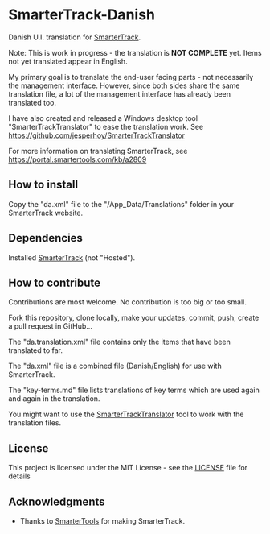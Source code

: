 # SmarterTrack-Danish

Danish U.I. translation for  [SmarterTrack](https://www.smartertools.com/smartertrack).

Note: This is work in progress - the translation is **NOT COMPLETE** yet. Items not yet translated appear in English.

My primary goal is to translate the end-user facing parts - not necessarily the management interface. However, since both sides share the same translation file, a lot of the management interface has already been translated too.

I have also created and released a Windows desktop tool "SmarterTrackTranslator" to ease the translation work. See https://github.com/jesperhoy/SmarterTrackTranslator

For more information on translating SmarterTrack, see <https://portal.smartertools.com/kb/a2809>

## How to install

Copy the "da.xml" file to the "/App_Data/Translations" folder in your SmarterTrack website.

## Dependencies 

Installed [SmarterTrack](https://www.smartertools.com/smartertrack) (not "Hosted").

## How to contribute

Contributions are most welcome. No contribution is too big or too small.

Fork this repository, clone locally, make your updates, commit, push, create a pull request in GitHub...

The "da.translation.xml" file contains only the items that have been translated to far.

The "da.xml" file is a combined file (Danish/English) for use with SmarterTrack.

The "key-terms.md" file lists translations of key terms which are used again and again in the translation.

You might want to use the [SmarterTrackTranslator](https://github.com/jesperhoy/SmarterTrackTranslator) tool to work with the translation files.

## License

This project is licensed under the MIT License - see the [LICENSE](LICENSE) file for details

## Acknowledgments

- Thanks to [SmarterTools](https://smartertools.com) for making SmarterTrack.